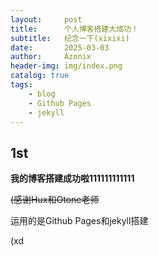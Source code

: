 ```yaml
---
layout:     post
title:      个人博客搭建大成功！
subtitle:   纪念一下(xixixi)
date:       2025-03-03
author:     Azonix
header-img: img/index.png
catalog: true
tags:
    - blog
    - Github Pages
    - jekyll
---
```


## 1st ##
**我的博客搭建成功啦111111111111**

<s>(感谢Hux和Otone老师</s>

运用的是Github Pages和jekyll搭建

(xd
